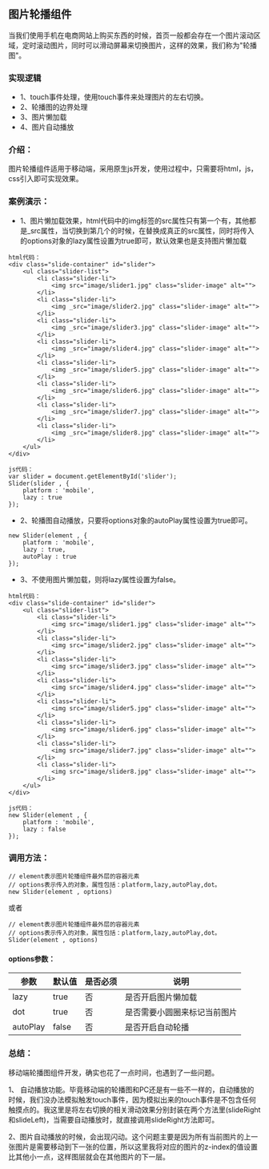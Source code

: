 ## 图片轮播组件
当我们使用手机在电商网站上购买东西的时候，首页一般都会存在一个图片滚动区域，定时滚动图片，同时可以滑动屏幕来切换图片，这样的效果，我们称为"轮播图"。

### 实现逻辑
- 1、touch事件处理，使用touch事件来处理图片的左右切换。
- 2、轮播图的边界处理
- 3、图片懒加载
- 4、图片自动播放

### 介绍：
图片轮播组件适用于移动端，采用原生js开发，使用过程中，只需要将html，js，css引入即可实现效果。

### 案例演示：
- 1、图片懒加载效果，html代码中的img标签的src属性只有第一个有，其他都是_src属性，当切换到第几个的时候，在替换成真正的src属性，同时将传入的options对象的lazy属性设置为true即可，默认效果也是支持图片懒加载

```
html代码：
<div class="slide-container" id="slider">
    <ul class="slider-list">
        <li class="slider-li">
            <img src="image/slider1.jpg" class="slider-image" alt="">
        </li>
        <li class="slider-li">
            <img _src="image/slider2.jpg" class="slider-image" alt="">
        </li>
        <li class="slider-li">
            <img _src="image/slider3.jpg" class="slider-image" alt="">
        </li>
        <li class="slider-li">
            <img _src="image/slider4.jpg" class="slider-image" alt="">
        </li>
        <li class="slider-li">
            <img _src="image/slider5.jpg" class="slider-image" alt="">
        </li>
        <li class="slider-li">
            <img _src="image/slider6.jpg" class="slider-image" alt="">
        </li>
        <li class="slider-li">
            <img _src="image/slider7.jpg" class="slider-image" alt="">
        </li>
        <li class="slider-li">
            <img _src="image/slider8.jpg" class="slider-image" alt="">
        </li>
    </ul>
</div>
```

```
js代码：
var slider = document.getElementById('slider');
Slider(slider , {
    platform : 'mobile', 
    lazy : true
});
```
- 2、轮播图自动播放，只要将options对象的autoPlay属性设置为true即可。
```
new Slider(element , {
    platform : 'mobile', 
    lazy : true,
    autoPlay : true
});
```
- 3、不使用图片懒加载，则将lazy属性设置为false。

```
html代码：
<div class="slide-container" id="slider">
    <ul class="slider-list">
        <li class="slider-li">
            <img src="image/slider1.jpg" class="slider-image" alt="">
        </li>
        <li class="slider-li">
            <img src="image/slider2.jpg" class="slider-image" alt="">
        </li>
        <li class="slider-li">
            <img src="image/slider3.jpg" class="slider-image" alt="">
        </li>
        <li class="slider-li">
            <img src="image/slider4.jpg" class="slider-image" alt="">
        </li>
        <li class="slider-li">
            <img src="image/slider5.jpg" class="slider-image" alt="">
        </li>
        <li class="slider-li">
            <img src="image/slider6.jpg" class="slider-image" alt="">
        </li>
        <li class="slider-li">
            <img src="image/slider7.jpg" class="slider-image" alt="">
        </li>
        <li class="slider-li">
            <img src="image/slider8.jpg" class="slider-image" alt="">
        </li>
    </ul>
</div>
```

```
js代码：
new Slider(element , {
    platform : 'mobile', 
    lazy : false
});
```
### 调用方法：

```
// element表示图片轮播组件最外层的容器元素
// options表示传入的对象，属性包括：platform,lazy,autoPlay,dot。
new Slider(element , options)
```
或者

```
// element表示图片轮播组件最外层的容器元素
// options表示传入的对象，属性包括：platform,lazy,autoPlay,dot。
Slider(element , options)
```

#### options参数：

参数 | 默认值 | 是否必须 | 说明
---|---|---|---
lazy | true | 否 | 是否开启图片懒加载
dot | true | 否 | 是否需要小圆圈来标记当前图片
autoPlay | false | 否 | 是否开启自动轮播

### 总结：
移动端轮播图组件开发，确实也花了一点时间，也遇到了一些问题。

1、 自动播放功能。毕竟移动端的轮播图和PC还是有一些不一样的，自动播放的时候，我们没办法模拟触发touch事件，因为模拟出来的touch事件是不包含任何触摸点的。我这里是将左右切换的相关滑动效果分别封装在两个方法里(slideRight和slideLeft)，当需要自动播放时，就直接调用slideRight方法即可。

2、图片自动播放的时候，会出现闪动。这个问题主要是因为所有当前图片的上一张图片是需要移动到下一张的位置，所以这里我将对应的图片的z-index的值设置比其他小一点，这样图层就会在其他图片的下一层。